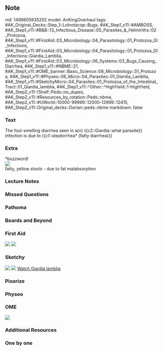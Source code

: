 ## Note
nid: 1499805935202
model: AnKingOverhaul
tags: #AK_Original_Decks::Step_1::Lolnotacop::Bugs, #AK_Step1_v11::#AMBOSS, #AK_Step1_v11::#B&B::13_Infectious_Disease::05_Parasites_&_Helminths::02_Protozoa, #AK_Step1_v11::#FirstAid::03_Microbiology::04_Parasitology::01_Protozoa_GI_Infections, #AK_Step1_v11::#FirstAid::03_Microbiology::04_Parasitology::01_Protozoa_GI_Infections::Giardia_Lamblia, #AK_Step1_v11::#FirstAid::03_Microbiology::06_Systems::03_Bugs_Causing_Diarrhea, #AK_Step1_v11::#NBME::21, #AK_Step1_v11::#OME_banner::Basic_Science::08_Microbiology::31_Protozoa, #AK_Step1_v11::#Physeo::06_Micro::04_Parasites::01_Giardia_Lamblia, #AK_Step1_v11::#SketchyMicro::04_Parasites::01_Protozoa_of_the_Intestinal_Tract::01_Giardia_lamblia, #AK_Step1_v11::^Other::^HighYield::1-HighYield, #AK_Step2_v11::!Shelf::Peds::no_dupes, #AK_Step2_v11::#Resources_by_rotation::Peds::nbme, #AK_Step2_v11::#UWorld::10000-99999::12000-12999::12415, #AK_Step2_v11::Original_decks::Dorian::peds::nbme
markdown: false

### Text
The foul-smelling diarrhea seen in a(n) {{c2::Giardia::what parasite}} infection is due to {{c1::steatorrhea* (fatty diarrhea)}}

### Extra
<div>
  *buzzword!
</div><img src="paste-20933670601143.jpg">
<div>
  fatty, yellow stools - due to fat malabsorption
</div>

### Lecture Notes


### Missed Questions


### Pathoma


### Boards and Beyond


### First Aid
<img src="tmpxoa_z66k.png"> <img src="tmp6g339we2.png">

### Sketchy
<img src="paste-34978213658627.jpg"> <img src=
"paste-b6d0cfebe0270a90505db5782273e500cacadb79.png"> <a href=
"https://dashboard.sketchy.com/study/medical/courses/medical-microbiology/units/medical-microbiology-parasites/videos/medical-microbiology-parasites-protozoa-of-the-intestinal-tract-giardia-lamblia?utm_source=anki&utm_medium=partnership&utm_campaign=february_update&utm_content=medical">
Watch Giardia lamblia</a>

### Pixorize


### Physeo


### OME
<div class="ome-widget">
  <a href=
  "https://onlinemeded.org/spa/microbiology/protozoa/acquire?ref=anki">
  <img src="_OME_AnkiFlashcards_Lesson_4.png"></a>
</div>

### Additional Resources


### One by one

